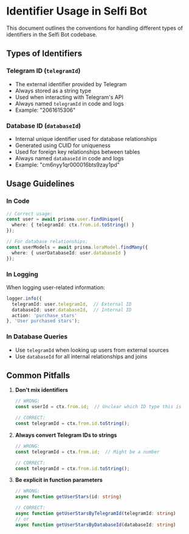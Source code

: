 # Identifier Usage in Selfi Bot

This document outlines the conventions for handling different types of identifiers in the Selfi Bot codebase.

## Types of Identifiers

### Telegram ID (`telegramId`)
- The external identifier provided by Telegram
- Always stored as a string type
- Used when interacting with Telegram's API
- Always named `telegramId` in code and logs
- Example: "2061615306"

### Database ID (`databaseId`)
- Internal unique identifier used for database relationships
- Generated using CUID for uniqueness
- Used for foreign key relationships between tables
- Always named `databaseId` in code and logs
- Example: "cm6nyy1qr000016bts9zay1pd"

## Usage Guidelines

### In Code
```typescript
// Correct usage:
const user = await prisma.user.findUnique({
  where: { telegramId: ctx.from.id.toString() }
});

// For database relationships:
const userModels = await prisma.loraModel.findMany({
  where: { userDatabaseId: user.databaseId }
});
```

### In Logging
When logging user-related information:
```typescript
logger.info({
  telegramId: user.telegramId,  // External ID
  databaseId: user.databaseId,  // Internal ID
  action: 'purchase_stars'
}, 'User purchased stars');
```

### In Database Queries
- Use `telegramId` when looking up users from external sources
- Use `databaseId` for all internal relationships and joins

## Common Pitfalls

1. **Don't mix identifiers**
   ```typescript
   // WRONG:
   const userId = ctx.from.id;  // Unclear which ID type this is
   
   // CORRECT:
   const telegramId = ctx.from.id.toString();
   ```

2. **Always convert Telegram IDs to strings**
   ```typescript
   // WRONG:
   const telegramId = ctx.from.id;  // Might be a number
   
   // CORRECT:
   const telegramId = ctx.from.id.toString();
   ```

3. **Be explicit in function parameters**
   ```typescript
   // WRONG:
   async function getUserStars(id: string)
   
   // CORRECT:
   async function getUserStarsByTelegramId(telegramId: string)
   // or
   async function getUserStarsByDatabaseId(databaseId: string)
   ```